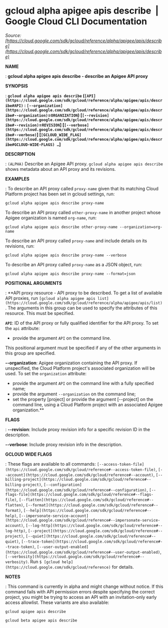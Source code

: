 # gcloud alpha apigee apis describe  |  Google Cloud CLI Documentation

*Source: [https://cloud.google.com/sdk/gcloud/reference/alpha/apigee/apis/describe](https://cloud.google.com/sdk/gcloud/reference/alpha/apigee/apis/describe)*

**NAME**

: **gcloud alpha apigee apis describe - describe an Apigee API proxy**

**SYNOPSIS**

: **`gcloud alpha apigee apis describe` (`[API](https://cloud.google.com/sdk/gcloud/reference/alpha/apigee/apis/describe#API)` : `[--organization](https://cloud.google.com/sdk/gcloud/reference/alpha/apigee/apis/describe#--organization)`=`ORGANIZATION`) [`[--revision](https://cloud.google.com/sdk/gcloud/reference/alpha/apigee/apis/describe#--revision)`=`REVISION`] [`[--verbose](https://cloud.google.com/sdk/gcloud/reference/alpha/apigee/apis/describe#--verbose)`] [`[GCLOUD_WIDE_FLAG](https://cloud.google.com/sdk/gcloud/reference/alpha/apigee/apis/describe#GCLOUD-WIDE-FLAGS) …`]**

**DESCRIPTION**

: `(ALPHA)` Describe an Apigee API proxy.
`gcloud alpha apigee apis describe` shows metadata about an API proxy
and its revisions.

**EXAMPLES**

: To describe an API proxy called ``proxy-name``
given that its matching Cloud Platform project has been set in gcloud settings,
run:

```
gcloud alpha apigee apis describe proxy-name
```

To describe an API proxy called
``other-proxy-name`` in another project whose
Apigee organization is named ``org-name``, run:

```
gcloud alpha apigee apis describe other-proxy-name --organization=org-name
```

To describe an API proxy called ``proxy-name``
and include details on its revisions, run:

```
gcloud alpha apigee apis describe proxy-name --verbose
```

To describe an API proxy called ``proxy-name``
as a JSON object, run:

```
gcloud alpha apigee apis describe proxy-name --format=json
```

**POSITIONAL ARGUMENTS**

: **API proxy resource - API proxy to be described. To get a list of available API
proxies, run `[gcloud
alpha apigee apis list](https://cloud.google.com/sdk/gcloud/reference/alpha/apigee/apis/list)`. The arguments in this group can be used to
specify the attributes of this resource.
This must be specified.

**`API`**:
ID of the API proxy or fully qualified identifier for the API proxy.
To set the `api` attribute:

- provide the argument `API` on the command line.

This positional argument must be specified if any of the other arguments in this
group are specified.

**--organization**:
Apigee organization containing the API proxy. If unspecified, the Cloud Platform
project's associated organization will be used.
To set the `organization` attribute:

- provide the argument `API` on the command line with a fully specified
name;
- provide the argument `--organization` on the command line;
- set the property [project] or provide the argument [--project] on the command
line, using a Cloud Platform project with an associated Apigee organization.**

**FLAGS**

: **--revision**:
Include proxy revision info for a specific revision ID in the description.

**--verbose**:
Include proxy revision info in the description.

**GCLOUD WIDE FLAGS**

: These flags are available to all commands: `[--access-token-file](https://cloud.google.com/sdk/gcloud/reference#--access-token-file)`,
`[--account](https://cloud.google.com/sdk/gcloud/reference#--account)`, `[--billing-project](https://cloud.google.com/sdk/gcloud/reference#--billing-project)`,
`[--configuration](https://cloud.google.com/sdk/gcloud/reference#--configuration)`,
`[--flags-file](https://cloud.google.com/sdk/gcloud/reference#--flags-file)`,
`[--flatten](https://cloud.google.com/sdk/gcloud/reference#--flatten)`, `[--format](https://cloud.google.com/sdk/gcloud/reference#--format)`, `[--help](https://cloud.google.com/sdk/gcloud/reference#--help)`, `[--impersonate-service-account](https://cloud.google.com/sdk/gcloud/reference#--impersonate-service-account)`,
`[--log-http](https://cloud.google.com/sdk/gcloud/reference#--log-http)`,
`[--project](https://cloud.google.com/sdk/gcloud/reference#--project)`, `[--quiet](https://cloud.google.com/sdk/gcloud/reference#--quiet)`, `[--trace-token](https://cloud.google.com/sdk/gcloud/reference#--trace-token)`, `[--user-output-enabled](https://cloud.google.com/sdk/gcloud/reference#--user-output-enabled)`,
`[--verbosity](https://cloud.google.com/sdk/gcloud/reference#--verbosity)`.
Run `$ [gcloud help](https://cloud.google.com/sdk/gcloud/reference)` for details.

**NOTES**

: This command is currently in alpha and might change without notice. If this
command fails with API permission errors despite specifying the correct project,
you might be trying to access an API with an invitation-only early access
allowlist. These variants are also available:

```
gcloud apigee apis describe
```

```
gcloud beta apigee apis describe
```